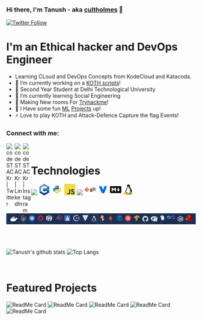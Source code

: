 
### Hi there, I'm  Tanush - aka [cultholmes][website] 👋

[![Twitter Follow](https://img.shields.io/twitter/url?color=Blue&label=Twitter&logoColor=Blue&style=for-the-badge&url=https%3A%2F%2Ftwitter.com%2Fkros_pro?style=social&logo=appveyor)](https://twitter.com/kros_pro)

# I'm an Ethical hacker and DevOps Engineer

- Learning CLoud and DevOps Concepts from KodeCloud and Katacoda.
- 🔭 I’m currently working on a [KOTH scripts][website1]!
- 🧣 Second Year Student at Delhi Technological University 
- 🌱 I’m currently learning Social Engineering
- 👯 Making New rooms For  [Tryhackme][website]! 
- 🥅 I Have some fun [ML][project2] [Projects][project1] up!
- ⚡ Love to play KOTH and Attack-Defence Capture the flag Events! 



### Connect with me:


[<img align="left" alt="codeSTACKr | Twitter" width="22px" src="https://cdn.jsdelivr.net/npm/simple-icons@v3/icons/twitter.svg" />](https://twitter.com/kros_pro)



[<img align="left" alt="codeSTACKr | LinkedIn" width="22px" src="https://cdn.jsdelivr.net/npm/simple-icons@v3/icons/linkedin.svg" />](https://www.linkedin.com/in/tanush-yadav-33a822158/)



[<img align="left" alt="codeSTACKr | Instagram" width="22px" src="https://cdn.jsdelivr.net/npm/simple-icons@v3/icons/instagram.svg" />](https://www.instagram.com/y_.tanush69/)

<br />  


<h1>Technologies</h1>

<img height="30" src="https://upload.wikimedia.org/wikipedia/commons/thumb/2/20/Bash_Logo_black_and_white_icon_only.svg/1200px-Bash_Logo_black_and_white_icon_only.svg.png"> <img height="30" src="https://raw.githubusercontent.com/github/explore/80688e429a7d4ef2fca1e82350fe8e3517d3494d/topics/cpp/cpp.png"> <img height="30" src="https://raw.githubusercontent.com/github/explore/80688e429a7d4ef2fca1e82350fe8e3517d3494d/topics/python/python.png"> <img height="30" src="https://raw.githubusercontent.com/github/explore/80688e429a7d4ef2fca1e82350fe8e3517d3494d/topics/javascript/javascript.png"> <img height="30" src="https://www.docker.com/sites/default/files/d8/styles/role_icon/public/2019-07/Moby-logo.png"> <img height="30" src="https://raw.githubusercontent.com/github/explore/80688e429a7d4ef2fca1e82350fe8e3517d3494d/topics/git/git.png"> <img height="30" src="https://raw.githubusercontent.com/github/explore/80688e429a7d4ef2fca1e82350fe8e3517d3494d/topics/vagrant/vagrant.png"> <img height="30" src="https://raw.githubusercontent.com/github/explore/80688e429a7d4ef2fca1e82350fe8e3517d3494d/topics/markdown/markdown.png"> <img height="30" src="https://raw.githubusercontent.com/github/explore/80688e429a7d4ef2fca1e82350fe8e3517d3494d/topics/linux/linux.png">

![Technologies](https://github.com/Bliqlegend/Bliqlegend/blob/master/Screenshot_1.png)

<br><br>


![Tanush's github stats](https://github-readme-stats.vercel.app/api?username=bliqlegend&show_icons=true&hide_border=true&count_private=true&theme=dark)
![Top Langs](https://github-readme-stats.vercel.app/api/top-langs/?username=bliqlegend&show_icons=true&hide_border=true&count_private=true&theme=dark)

<br>

<h1>Featured Projects</h1>

![ReadMe Card](https://github-readme-stats.vercel.app/api/pin/?username=bliqlegend&repo=Fake-Follower-Detection&theme=dark)
![ReadMe Card](https://github-readme-stats.vercel.app/api/pin/?username=bliqlegend&repo=Stock-Prediction&theme=dark)
![ReadMe Card](https://github-readme-stats.vercel.app/api/pin/?username=bliqlegend&repo=Covid-19-prediction&theme=dark)
![ReadMe Card](https://github-readme-stats.vercel.app/api/pin/?username=bliqlegend&repo=Attack-Scripts&theme=dark)
![ReadMe Card](https://github-readme-stats.vercel.app/api/pin/?username=bliqlegend&repo=Osint_Scripts&theme=dark)


</div>

</details>

[website]: https://tryhackme.com/p/cultholmes
[website1]: https://github.com/Bliqlegend/Attack-Scripts.git
[project1]: [https://github.com/Bliqlegend/Stock-Prediction.git]
[project2]: [https://github.com/Bliqlegend/Covid-19-prediction.git]
